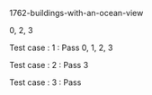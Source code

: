 
1762-buildings-with-an-ocean-view

0, 2, 3

Test case : 1 : Pass
0, 1, 2, 3

Test case : 2 : Pass
3

Test case : 3 : Pass
